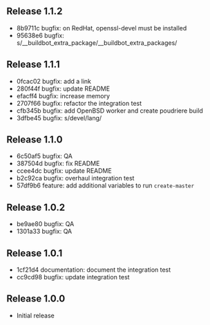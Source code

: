## Release 1.1.2

* 8b9711c bugfix: on RedHat, openssl-devel must be installed
* 95638e6 bugfix: s/__buildbot_extra_package/__buildbot_extra_packages/

## Release 1.1.1

* 0fcac02 bugfix: add a link
* 280f44f bugfix: update README
* efacff4 bugfix: increase memory
* 2707f66 bugfix: refactor the integration test
* cfb345b bugfix: add OpenBSD worker and create poudriere build
* 3dfbe45 bugfix: s/devel/lang/

## Release 1.1.0

* 6c50af5 bugfix: QA
* 387504d bugfix: fix README
* ccee4dc bugfix: update README
* b2c92ca bugfix: overhaul integration test
* 57df9b6 feature: add additional variables to run `create-master`

## Release 1.0.2

* be9ae80 bugfix: QA
* 1301a33 bugfix: QA

## Release 1.0.1

* 1cf21d4 documentation: document the integration test
* cc9cd98 bugfix: update integration test

## Release 1.0.0

* Initial release
